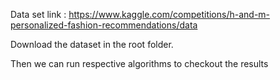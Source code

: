 Data set link : https://www.kaggle.com/competitions/h-and-m-personalized-fashion-recommendations/data

Download the dataset in the root folder.

Then we can run respective algorithms to checkout the results
